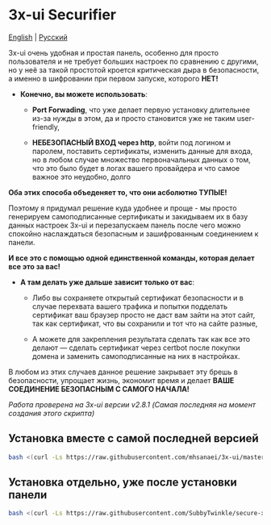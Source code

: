 # 3x-ui Securifier

[English](/README.md) | [Русский](/ru_README.md)

3x-ui очень удобная и простая панель, особенно для просто пользователя и не требует больших настроек по сравнению с другими, но у неё за такой простотой кроется критическая дыра в безопасности, а именно в шифровании при первом запуске, которого **НЕТ!**

* **Конечно, вы можете использовать**:
    *  **Port Forwading**, что уже делает первую установку длительнее из-за нужды в этом, да и просто становится уже не таким user-friendly,

    *  **НЕБЕЗОПАСНЫЙ ВХОД через http**, войти под логином и паролем, поставить сертификаты, изменить данные для входа, но в любом случае множество первоначальных данных о том, что это было будет в логах вашего провайдера и что самое важное это неудобно, долго

**Оба этих способа объеденяет то, что они асболютно ТУПЫЕ!**

Поэтому я придумал решение куда удобнее и проще - мы просто генерируем самоподписанные сертификаты и закидываем их в базу данных настроек 3x-ui и перезапускаем панель после чего можно спокойно наслаждаться безопасным и зашифрованным соединением к панели.

**И все это с помощью одной единственной команды, которая делает все это за вас!**

* **А там делать уже дальше зависит только от вас**:
    * Либо вы сохраняете открытый сертификат безопасности и в случае перехвата вашего трафика и попытки подделать сертификат ваш браузер просто не даст вам зайти на этот сайт, так как сертификат, что вы сохранили и тот что на сайте разные,

    * А можете для закрепления результата сделать так как все это делают — сделать сертификат через certbot после покупки домена и заменить самоподписанные на них в настройках.

В любом из этих случаев данное решение закрывает эту брешь в безопасности, упрощает жизнь, экономит время и делает **ВАШЕ СОЕДИНЕНИЕ БЕЗОПАСНЫМ С САМОГО НАЧАЛА!**

*Работа проверена на 3x-ui версии v2.8.1 (Самая последняя на момент создания этого скрипта)*

## Установка вместе с самой последней версией

```bash
bash <(curl -Ls https://raw.githubusercontent.com/mhsanaei/3x-ui/master/install.sh) && bash <(curl -Ls https://raw.githubusercontent.com/SubbyTwinkle/secure-x3-ui/refs/heads/main/securify.sh)
```

## Установка отдельно, уже после установки панели

```bash
bash <(curl -Ls https://raw.githubusercontent.com/SubbyTwinkle/secure-x3-ui/refs/heads/main/securify.sh)

```



